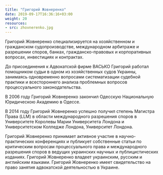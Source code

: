 ```yaml
---
title: "Григорий Жовнеренко"
date: 2019-09-17T16:36:16+03:00
weight: 20
resources:
- src: zhovnerenko.jpg
---
```


Григорий Жовнеренко специализируется на хозяйственном и гражданском судопроизводстве, международном арбитраже и разрешении споров, банках, гражданско-правовых и корпоративных вопросах, инвестициях и контрактах.

До присоединения к Адвокатской фирме ВАСЬКО Григорий работал помощником судьи в одном из хозяйственных судов Украины, занимаясь одновременно вопросами систематизации судебной практики и всестороннего анализа проблемных вопросов процессуального законодательства.

В 2006 году Григорий Жовнеренко закончил Одесскую Национальную Юридическою Академию в Одессе.

В 2014 году Григорий Жовнеренко успешно получил степень Магистра Права (LLM) в области международного разрешения споров в Университете Королевы Марии Университета Лондона и Университетском Колледже Лондона, Университет Лондона.

Григорий Жовнеренко принимает активное участие в научно-практических конференциях и публикует собственные статьи по критическим вопросам процессуального права и международного разрешения споров в ведущих украинских научных и публицистических изданиях. Григорий Жовнеренко владеет украинским, русским и английским языками. Григорий Жовнеренко имеет свидетельство на право занятия адвокатской деятельностью в Украине.